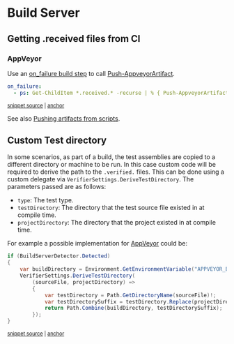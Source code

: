 <!--
GENERATED FILE - DO NOT EDIT
This file was generated by [MarkdownSnippets](https://github.com/SimonCropp/MarkdownSnippets).
Source File: /docs/mdsource/build-server.source.md
To change this file edit the source file and then run MarkdownSnippets.
-->

# Build Server


## Getting .received files from CI


### AppVeyor

Use an [on_failure build step](https://www.appveyor.com/docs/build-configuration/#build-pipeline) to call [Push-AppveyorArtifact](https://www.appveyor.com/docs/build-worker-api/#push-artifact).

<!-- snippet: AppVeyorArtifacts -->
<a id='snippet-appveyorartifacts'></a>
```yml
on_failure:
  - ps: Get-ChildItem *.received.* -recurse | % { Push-AppveyorArtifact $_.FullName -FileName $_.Name }
```
<sup><a href='/src/appveyor.yml#L11-L14' title='File snippet `appveyorartifacts` was extracted from'>snippet source</a> | <a href='#snippet-appveyorartifacts' title='Navigate to start of snippet `appveyorartifacts`'>anchor</a></sup>
<!-- endsnippet -->

See also [Pushing artifacts from scripts](https://www.appveyor.com/docs/packaging-artifacts/#pushing-artifacts-from-scripts).


## Custom Test directory

In some scenarios, as part of a build, the test assemblies are copied to a different directory or machine to be run. In this case custom code will be required to derive the path to the `.verified.` files. This can be done using a custom delegate via `VerifierSettings.DeriveTestDirectory`. The parameters passed are as follows:

 * `type`: The test type.
 * `testDirectory`: The directory that the test source file existed in at compile time.
 * `projectDirectory`: The directory that the project existed in at compile time.

For example a possible implementation for [AppVeyor](https://www.appveyor.com/) could be:

<!-- snippet: DeriveTestDirectory -->
<a id='snippet-derivetestdirectory'></a>
```cs
if (BuildServerDetector.Detected)
{
    var buildDirectory = Environment.GetEnvironmentVariable("APPVEYOR_BUILD_FOLDER")!;
    VerifierSettings.DeriveTestDirectory(
        (sourceFile, projectDirectory) =>
        {
            var testDirectory = Path.GetDirectoryName(sourceFile)!;
            var testDirectorySuffix = testDirectory.Replace(projectDirectory!, string.Empty);
            return Path.Combine(buildDirectory, testDirectorySuffix);
        });
}
```
<sup><a href='/src/Verify.Tests/Snippets/Snippets.cs#L83-L97' title='File snippet `derivetestdirectory` was extracted from'>snippet source</a> | <a href='#snippet-derivetestdirectory' title='Navigate to start of snippet `derivetestdirectory`'>anchor</a></sup>
<!-- endsnippet -->
